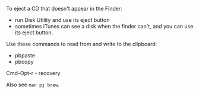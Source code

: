 To eject a CD that doesn't appear in the Finder:
  - run Disk Utility and use its eject button
  - sometimes iTunes can see a disk when the finder can't, and you can use its eject button.

Use these commands to read from and write to the clipboard:
  - pbpaste
  - pbcopy

Cmd-Opt-r - recovery


Also see `man pj brew`.
